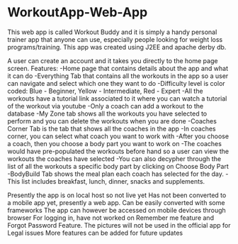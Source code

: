 # WorkoutApp-Web-App
This web app is called Workout Buddy and it is simply a handy personal trainer app that anyone can use, 
especially people looking for weight loss programs/training. This app was created using J2EE and apache derby db. 

A user can create an account and it takes you directly to the home page screen.
Features:
    -Home page that contains details about the app and what it can do
     -Everything Tab that contains all the workouts in the app so a user can navigate and select which one they want to do
     -Difficulty level is color coded: Blue - Beginner, Yellow - Intermediate, Red - Expert
     -All the workouts have a tutorial link associated to it where you can watch a tutorial of the workout via youtube
     -Only a coach can add a workout to the database
     -My Zone tab shows all the workouts you have selected to perform and you can delete the workouts when you are done
     -Coaches Corner Tab is the tab that shows all the coaches in the app
     -In coaches corner, you can select what coach you want to work with
     -After you choose a coach, then you choose a body part you want to work on
     -The coaches would have pre-populated the workouts before hand so a user can view the workouts the coaches have selected
     -You can also decypher through the list of all the workouts a specific body part by clicking on Choose Body Part
     -BodyBuild Tab shows the meal plan each coach has selected for the day.
            -This list includes breakfast, lunch, dinner, snacks and supplements. 
            
Presently the app is on local host so not live yet
Has not been converted to a mobile app yet, presently a web app. Can be easily converted with some frameworks
The app can however be accessed on mobile devices through browser
For logging in, have not worked on Remember me feature and Forgot Password Feature. 
The pictures will not be used in the official app for Legal issues
More features can be added for future updates

